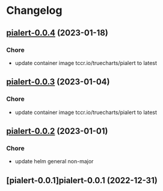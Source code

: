 # Changelog



## [pialert-0.0.4](https://github.com/truecharts/charts/compare/pialert-0.0.3...pialert-0.0.4) (2023-01-18)

### Chore

- update container image tccr.io/truecharts/pialert to latest
  
  


## [pialert-0.0.3](https://github.com/truecharts/charts/compare/pialert-0.0.2...pialert-0.0.3) (2023-01-04)

### Chore

- update container image tccr.io/truecharts/pialert to latest
  
  


## [pialert-0.0.2](https://github.com/truecharts/charts/compare/pialert-0.0.1...pialert-0.0.2) (2023-01-01)

### Chore

- update helm general non-major
  
  


## [pialert-0.0.1]pialert-0.0.1 (2022-12-31)


